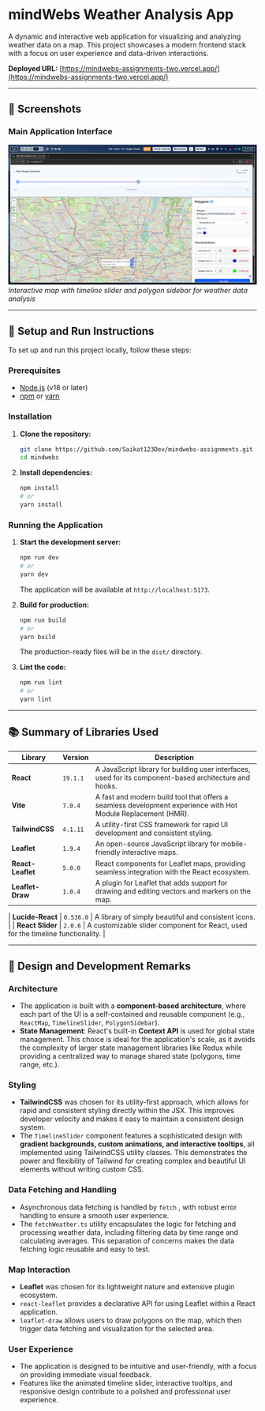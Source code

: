 # mindWebs Weather Analysis App

A dynamic and interactive web application for visualizing and analyzing weather data on a map. This project showcases a modern frontend stack with a focus on user experience and data-driven interactions.

**Deployed URL:** [https://mindwebs-assignments-two.vercel.app/](https://mindwebs-assignments-two.vercel.app/)

---

## 📸 Screenshots

### Main Application Interface

![Application Overview](./screenshots/image.png)
_Interactive map with timeline slider and polygon sidebar for weather data analysis_

---

## 🚀 Setup and Run Instructions

To set up and run this project locally, follow these steps:

### Prerequisites

- [Node.js](https://nodejs.org/) (v18 or later)
- [npm](https://www.npmjs.com/) or [yarn](https://yarnpkg.com/)

### Installation

1.  **Clone the repository:**

    ```bash
    git clone https://github.com/Saikat123Dev/mindwebs-assignments.git
    cd mindwebs
    ```

2.  **Install dependencies:**
    ```bash
    npm install
    # or
    yarn install
    ```

### Running the Application

1.  **Start the development server:**

    ```bash
    npm run dev
    # or
    yarn dev
    ```

    The application will be available at `http://localhost:5173`.

2.  **Build for production:**

    ```bash
    npm run build
    # or
    yarn build
    ```

    The production-ready files will be in the `dist/` directory.

3.  **Lint the code:**
    ```bash
    npm run lint
    # or
    yarn lint
    ```

---

## 📚 Summary of Libraries Used

| Library           | Version  | Description                                                                                                   |
| ----------------- | -------- | ------------------------------------------------------------------------------------------------------------- |
| **React**         | `19.1.1` | A JavaScript library for building user interfaces, used for its component-based architecture and hooks.       |
| **Vite**          | `7.0.4`  | A fast and modern build tool that offers a seamless development experience with Hot Module Replacement (HMR). |
| **TailwindCSS**   | `4.1.11` | A utility-first CSS framework for rapid UI development and consistent styling.                                |
| **Leaflet**       | `1.9.4`  | An open-source JavaScript library for mobile-friendly interactive maps.                                       |
| **React-Leaflet** | `5.0.0`  | React components for Leaflet maps, providing seamless integration with the React ecosystem.                   |
| **Leaflet-Draw**  | `1.0.4`  | A plugin for Leaflet that adds support for drawing and editing vectors and markers on the map.                |

| **Lucide-React** | `0.536.0` | A library of simply beautiful and consistent icons. |
| **React Slider** | `2.0.6` | A customizable slider component for React, used for the timeline functionality. |

---

## 📝 Design and Development Remarks

### **Architecture**

- The application is built with a **component-based architecture**, where each part of the UI is a self-contained and reusable component (e.g., `ReactMap`, `TimelineSlider`, `PolygonSidebar`).
- **State Management**: React's built-in **Context API** is used for global state management. This choice is ideal for the application's scale, as it avoids the complexity of larger state management libraries like Redux while providing a centralized way to manage shared state (polygons, time range, etc.).

### **Styling**

- **TailwindCSS** was chosen for its utility-first approach, which allows for rapid and consistent styling directly within the JSX. This improves developer velocity and makes it easy to maintain a consistent design system.
- The `TimelineSlider` component features a sophisticated design with **gradient backgrounds, custom animations, and interactive tooltips**, all implemented using TailwindCSS utility classes. This demonstrates the power and flexibility of Tailwind for creating complex and beautiful UI elements without writing custom CSS.

### **Data Fetching and Handling**

- Asynchronous data fetching is handled by `fetch` , with robust error handling to ensure a smooth user experience.
- The `fetchWeather.ts` utility encapsulates the logic for fetching and processing weather data, including filtering data by time range and calculating averages. This separation of concerns makes the data fetching logic reusable and easy to test.

### **Map Interaction**

- **Leaflet** was chosen for its lightweight nature and extensive plugin ecosystem.
- `react-leaflet` provides a declarative API for using Leaflet within a React application.
- `leaflet-draw` allows users to draw polygons on the map, which then trigger data fetching and visualization for the selected area.

### **User Experience**

- The application is designed to be intuitive and user-friendly, with a focus on providing immediate visual feedback.
- Features like the animated timeline slider, interactive tooltips, and responsive design contribute to a polished and professional user experience.
